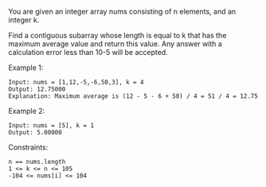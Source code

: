 You are given an integer array nums consisting of n elements, and an integer k.

Find a contiguous subarray whose length is equal to k that has the maximum average value and return this value. Any answer with a calculation error less than 10-5 will be accepted.

Example 1:

    Input: nums = [1,12,-5,-6,50,3], k = 4
    Output: 12.75000
    Explanation: Maximum average is (12 - 5 - 6 + 50) / 4 = 51 / 4 = 12.75

Example 2:

    Input: nums = [5], k = 1
    Output: 5.00000

Constraints:

    n == nums.length
    1 <= k <= n <= 105
    -104 <= nums[i] <= 104

